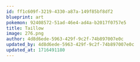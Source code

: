 ```yaml
---
id: ff1c609f-3219-4330-a87a-149f85bf8df2
blueprint: art
pokemon: 92408572-51ad-46e4-ad4a-b2017f0757e5
title: Taillow
image: 276.png
author: 4d8d6ede-5963-429f-9c2f-74b897007e0c
updated_by: 4d8d6ede-5963-429f-9c2f-74b897007e0c
updated_at: 1716491180
---
```

